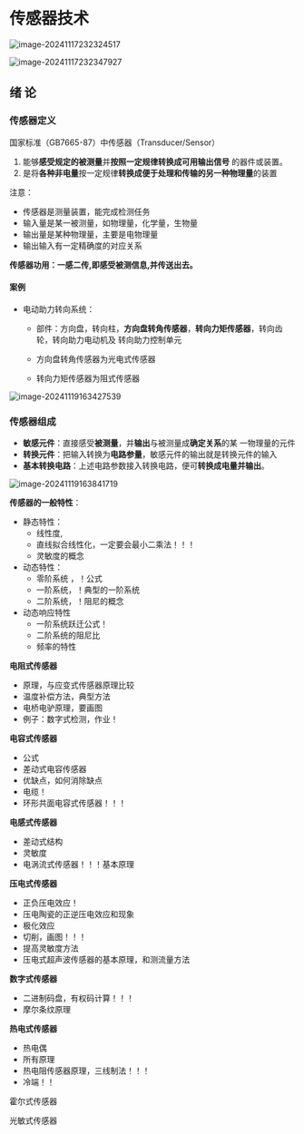 # 传感器技术



![image-20241117232324517](D:\Internt_of_Thing\e_book\传感器技术\assets\image-20241117232324517-1731857008159-1.png)

![image-20241117232347927](D:\Internt_of_Thing\e_book\传感器技术\assets\image-20241117232347927-1731857028941-3.png)

## 绪 论

### 传感器定义

国家标准（GB7665-87）中传感器（Transducer/Sensor）

1. 能够**感受规定的被测量**并**按照一定规律转换成可用输出信号** 的器件或装置。
2. 是将**各种非电量**按一定规律**转换成便于处理和传输的另一种物理量**的装置

注意：

- 传感器是测量装置，能完成检测任务
- 输入量是某一被测量，如物理量，化学量，生物量
- 输出量是某种物理量，主要是电物理量
- 输出输入有一定精确度的对应关系

**传感器功用：一感二传,即感受被测信息,并传送出去。**

#### 案例

- 电动助力转向系统：

  - 部件：方向盘，转向柱，**方向盘转角传感器**，**转向力矩传感器**，转向齿轮，转向助力电动机及 转向助力控制单元

  - 方向盘转角传感器为光电式传感器 
  - 转向力矩传感器为阻式传感器

![image-20241119163427539](D:\Internt_of_Thing\e_book\传感器技术\assets\image-20241119163427539-1732005270614-1.png)





### 传感器组成

- **敏感元件**：直接感受**被测量**，并**输出**与被测量成**确定关系**的某 一物理量的元件
- **转换元件**：把输入转换为**电路参量**，敏感元件的输出就是转换元件的输入
- **基本转换电路**：上述电路参数接入转换电路，便可**转换成电量并输出**。

![image-20241119163841719](D:\Internt_of_Thing\e_book\传感器技术\assets\image-20241119163841719-1732005522804-3.png)





**传感器的一般特性**：

- 静态特性：
  - 线性度,
  - 直线拟合线性化，一定要会最小二乘法！！！
  - 灵敏度的概念
- 动态特性：
  - 零阶系统 ，！公式
  - 一阶系统，！典型的一阶系统
  - 二阶系统，！阻尼的概念
- 动态响应特性
  - 一阶系统跃迁公式！
  - 二阶系统的阻尼比
  - 频率的特性

**电阻式传感器**

- 原理，与应变式传感器原理比较
- 温度补偿方法，典型方法
- 电桥电驴原理，要画图
- 例子：数字式检测，作业！



**电容式传感器**

- 公式
- 差动式电容传感器
- 优缺点，如何消除缺点
- 电缆！
- 环形共面电容式传感器！！！



**电感式传感器**

- 差动式结构
- 灵敏度
- 电涡流式传感器！！！基本原理

**压电式传感器**

- 正负压电效应！
- 压电陶瓷的正逆压电效应和现象
- 极化效应
- 切削，画图！！！
- 提高灵敏度方法
- 压电式超声波传感器的基本原理，和测流量方法

**数字式传感器**

- 二进制码盘，有权码计算！！！
- 摩尔条纹原理

**热电式传感器**

- 热电偶
- 所有原理
- 热电阻传感器原理，三线制法！！！
- 冷端！！

霍尔式传感器

光敏式传感器



